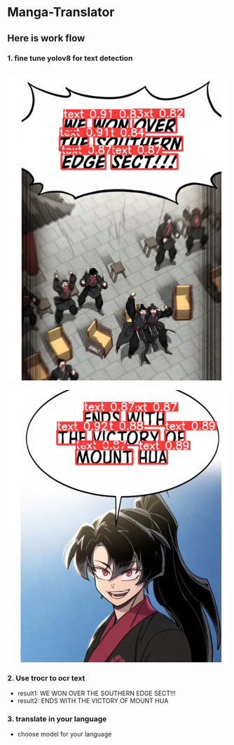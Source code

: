 # Manga-Translator

## Here is work flow

### 1. fine tune yolov8 for text detection
![image](https://github.com/NawinMasterM/Manga-Translator/blob/main/images/yolo_crop1.png)
--
![image](https://github.com/NawinMasterM/Manga-Translator/blob/main/images/yolo_crop2.png)

### 2. Use trocr to ocr text
- result1: WE WON OVER THE SOUTHERN EDGE SECT!!!
- result2: ENDS WITH THE VICTORY OF MOUNT HUA

### 3. translate in your language
- choose model for your language
